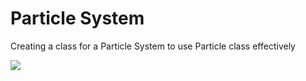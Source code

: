 # Particle System
Creating a class for a Particle System to use Particle class effectively

<img src="https://media.giphy.com/media/l41YdZZ6SoNKLwhGw/giphy.gif"/>
